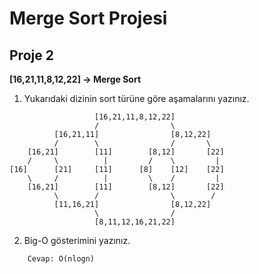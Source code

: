 # Merge Sort Projesi

## Proje 2

**[16,21,11,8,12,22] -> Merge Sort**

1. Yukarıdaki dizinin sort türüne göre aşamalarını yazınız.
```
                   [16,21,11,8,12,22]
                   /                \
          [16,21,11]                [8,12,22]
          /        \                /       \
    [16,21]        [11]        [8,12]       [22]
    /     \          |         /    \         |
[16]      [21]     [11]      [8]    [12]    [22]
    \     /          |         \    /         |
    [16,21]        [11]        [8,12]       [22]
          \        /                \        /
          [11,16,21]                [8,12,22]
                   \                /
                   [8,11,12,16,21,22]
```
2. Big-O gösterimini yazınız.
```
    Cevap: O(nlogn)
```